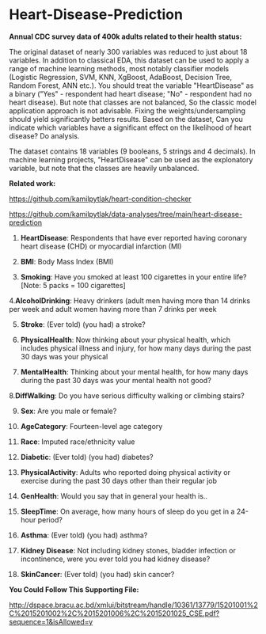 # Heart-Disease-Prediction

**Annual CDC survey data of 400k adults related to their health status:**

The original dataset of nearly 300 variables was reduced to just about 18 variables. In addition to classical EDA, this dataset can be used to apply a range of machine learning methods, most notably classifier models (Logistic Regression, SVM, KNN, XgBoost, AdaBoost, Decision Tree, Random Forest, ANN etc.). You should treat the variable "HeartDisease" as a binary ("Yes" - respondent had heart disease; "No" - respondent had no heart disease). But note that classes are not balanced, So the classic model application approach is not advisable. Fixing the weights/undersampling should yield significantly betters results. Based on the dataset, Can you indicate which variables have a significant effect on the likelihood of heart disease? Do analysis.

The dataset contains 18 variables (9 booleans, 5 strings and 4 decimals). In machine learning projects, "HeartDisease" can be used as the explonatory variable, but note that the classes are heavily unbalanced.

**Related work:** 

https://github.com/kamilpytlak/heart-condition-checker

https://github.com/kamilpytlak/data-analyses/tree/main/heart-disease-prediction

1. **HeartDisease**: Respondents that have ever reported having coronary heart disease (CHD) or myocardial infarction (MI)

2. **BMI**: Body Mass Index (BMI)

3. **Smoking**: Have you smoked at least 100 cigarettes in your entire life? [Note: 5 packs = 100 cigarettes]

4.**AlcoholDrinking**: Heavy drinkers (adult men having more than 14 drinks per week and adult women having more than 7 drinks per week

5. **Stroke**: (Ever told) (you had) a stroke?

6. **PhysicalHealth**: Now thinking about your physical health, which includes physical illness and injury, for how many days during the past 30 days was your physical

7. **MentalHealth**: Thinking about your mental health, for how many days during the past 30 days was your mental health not good?

8.**DiffWalking**: Do you have serious difficulty walking or climbing stairs?

9. **Sex**: Are you male or female?

10. **AgeCategory**: Fourteen-level age category

11. **Race**: Imputed race/ethnicity value

12. **Diabetic**: (Ever told) (you had) diabetes?

13. **PhysicalActivity**: Adults who reported doing physical activity or exercise during the past 30 days other than their regular job

14. **GenHealth**: Would you say that in general your health is..

15. **SleepTime**: On average, how many hours of sleep do you get in a 24-hour period?

16. **Asthma**: (Ever told) (you had) asthma?

17. **Kidney Disease**: Not including kidney stones, bladder infection or incontinence, were you ever told you had kidney disease?

18. **SkinCancer**: (Ever told) (you had) skin cancer?

**You Could Follow This Supporting File:**

http://dspace.bracu.ac.bd/xmlui/bitstream/handle/10361/13779/15201001%2C%2015201002%2C%2015201006%2C%2015201025_CSE.pdf?sequence=1&isAllowed=y
